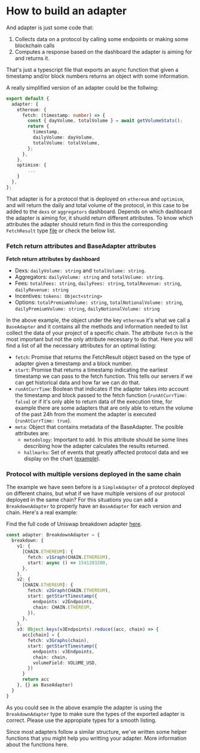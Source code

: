 # How to build an adapter

And adapter is just some code that:

1. Collects data on a protocol by calling some endpoints or making some blockchain calls
2. Computes a response based on the dashboard the adapter is aiming for and returns it.

That's just a typescript file that exports an async function that given a timestamp and/or block numbers returns an object with some information.

A really simplified version of an adapter could be the follwing:

```typescript
export default {
  adapter: {
    ethereum: {
      fetch: (timestamp: number) => {
        const { dayVolume, totalVolume } = await getVolumeStats();
        return {
          timestamp,
          dailyVolume: dayVolume,
          totalVolume: totalVolume,
        };
      },
    },
    optimism: {
        ...
    }
  },
};
```

That adapter is for a protocol that is deployed on `ethereum` and `optimism`, and will return the daily and total volume of the protocol, in this case to be added to the `dexs` or `aggregators` dashboard. Depends on which dashboard the adapter is aiming for, it shuold return different attributes. To know which attributes the adapter should return find in this the corresponding `FetchResult` type [file](https://github.com/DefiLlama/adapters/blob/master/adapters/types.ts) or check the below list.

### Fetch return attributes and BaseAdapter attributes

**Fetch return attributes by dashboard**

* Dexs: `dailyVolume: string` and `totalVolume: string`.
* Aggregators: `dailyVolume: string` and `totalVolume: string`.
* Fees: `totalFees: string`, `dailyFees: string`, `totalRevenue: string`, `dailyRevenue: string`
* Incentives: `tokens: Object<string>`
* Options: `totalPremiumVolume: string`, `totalNotionalVolume: string`, `dailyPremiumVolume: string`, `dailyNotionalVolume: string`

In the above example, the object under the key `ethereum` it's what we call a `BaseAdapter` and it contains all the methods and information needed to list collect the data of your project of a specific chain. The attribute `fetch` is the most important but not the only attribute necessary to do that. Here you will find a list of all the necessary attributes for an optimal listing:

* `fetch`: Promise that returns the FetchResult object based on the type of adapter given a timestamp and a block number.
* `start`: Promise that returns a timestamp indicating the earliest timestamp we can pass to the fetch function. This tells our servers if we can get historical data and how far we can do that.
* `runAtCurrTime`: Boolean that indicates if the adapter takes into account the timestamp and block passed to the fetch function (`runAtCurrTime: false`) or if it's only able to return data of the execution time, for example there are some adapters that are only able to return the volume of the past 24h from the moment the adapter is executed (`runAtCurrTime: true`).
* `meta`: Object that contains metadata of the BaseAdapter. The posible attributes are:
  * `metodology`: Important to add. In this attribute should be some lines describing how the adapter calculates the results returned.
  * `hallmarks`: Set of events that greatly affected protocol data and we display on the chart ([example](https://defillama.com/protocol/uniswap)).

### Protocol with multiple versions deployed in the same chain

The example we have seen before is a `SimpleAdapter` of a protocol deployed on different chains, but what if we have multiple versions of our protocol deployed in the same chain? For this situations you can add a `BreakdownAdapter` to properly have an `BaseAdapter` for each version and chain. Here's a real example:

Find the full code of Uniswap breakdown adapter [here](https://github.com/DefiLlama/adapters/tree/master/volumes/uniswap).

```typescript
const adapter: BreakdownAdapter = {
  breakdown: {
    v1: {
      [CHAIN.ETHEREUM]: {
        fetch: v1Graph(CHAIN.ETHEREUM),
        start: async () => 1541203200,
      },
    },
    v2: {
      [CHAIN.ETHEREUM]: {
        fetch: v2Graph(CHAIN.ETHEREUM),
        start: getStartTimestamp({
          endpoints: v2Endpoints,
          chain: CHAIN.ETHEREUM,
        }),
      },
    },
    v3: Object.keys(v3Endpoints).reduce((acc, chain) => {
      acc[chain] = {
        fetch: v3Graphs(chain),
        start: getStartTimestamp({
          endpoints: v3Endpoints,
          chain: chain,
          volumeField: VOLUME_USD,
        })
      }
      return acc
    }, {} as BaseAdapter)
  }
}
```

As you could see in the above example the adapter is using the `BreakdownAdapter` type to make sure the types of the exported adapter is correct. Please use the appropiate types for a smooth listing.

Since most adapters follow a similar structure, we've written some helper functions that you might help you writting your adapter. More information about the functions here.

